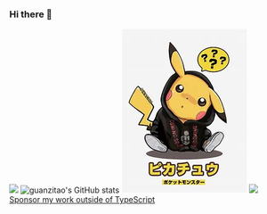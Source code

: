 ### Hi there 👋

<!--
**guanzitao/guanzitao** is a ✨ _special_ ✨ repository because its `README.md` (this file) appears on your GitHub profile.

Here are some ideas to get you started:

- 🔭 I’m currently working on ...
- 🌱 I’m currently learning ...
- 👯 I’m looking to collaborate on ...
- 🤔 I’m looking for help with ...
- 💬 Ask me about ...
- 📫 How to reach me: ...
- 😄 Pronouns: ...
- ⚡ Fun fact: ...
-->
![](https://visitor-badge.glitch.me/badge?page_id=guanzitao.readme)
![guanzitao's GitHub stats](https://github-readme-stats.vercel.app/api?username=guanzitao)
![images](https://raw.githubusercontent.com/guanzitao/guanzitao/main/images/%E7%9A%AE%E5%8D%A1%E4%B8%98.jpg)
![](https://github.com/orta/orta/raw/master/2020/output/dropped-timeline.gif)
[Sponsor my work outside of TypeScript](https://github.com/sponsors/orta)
